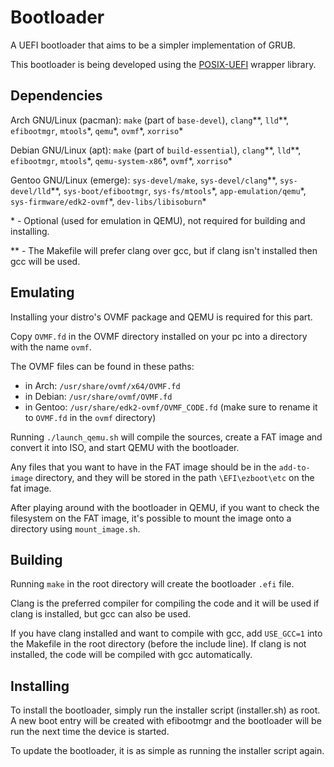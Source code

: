 # Bootloader

A UEFI bootloader that aims to be a simpler implementation of GRUB.

This bootloader is being developed using the [POSIX-UEFI](https://gitlab.com/bztsrc/posix-uefi) wrapper library.


## Dependencies

Arch GNU/Linux (pacman): `make` (part of `base-devel`), `clang`\*\*, `lld`\*\*, `efibootmgr`, `mtools`\*, `qemu`\*, `ovmf`\*, `xorriso`\*

Debian GNU/Linux (apt): `make` (part of `build-essential`), `clang`\*\*, `lld`\*\*, `efibootmgr`, `mtools`\*, `qemu-system-x86`\*, `ovmf`\*, `xorriso`\*

Gentoo GNU/Linux (emerge): `sys-devel/make`, `sys-devel/clang`\*\*, `sys-devel/lld`\*\*, `sys-boot/efibootmgr`, `sys-fs/mtools`\*, `app-emulation/qemu`\*, `sys-firmware/edk2-ovmf`\*, `dev-libs/libisoburn`\*

\* - Optional (used for emulation in QEMU), not required for building and installing.

\*\* - The Makefile will prefer clang over gcc, but if clang isn't installed then gcc will be used.


## Emulating

Installing your distro's OVMF package and QEMU is required for this part.

Copy `OVMF.fd` in the OVMF directory installed on your pc into a directory with the name `ovmf`.

The OVMF files can be found in these paths:
- in Arch: `/usr/share/ovmf/x64/OVMF.fd` 
- in Debian: `/usr/share/ovmf/OVMF.fd`
- in Gentoo: `/usr/share/edk2-ovmf/OVMF_CODE.fd` (make sure to rename it to `OVMF.fd` in the `ovmf` directory)

Running `./launch_qemu.sh` will compile the sources, create a FAT image and convert it into ISO, and start QEMU with the bootloader.

Any files that you want to have in the FAT image should be in the `add-to-image` directory, and they will be stored in the path `\EFI\ezboot\etc` on the fat image.

After playing around with the bootloader in QEMU, if you want to check the filesystem on the FAT image, it's possible to mount the image onto a directory using `mount_image.sh`.


## Building

Running `make` in the root directory will create the bootloader `.efi` file.

Clang is the preferred compiler for compiling the code and it will be used if clang is installed, but gcc can also be used. 

If you have clang installed and want to compile with gcc, add `USE_GCC=1` into the Makefile in the root directory (before the include line). If clang is not installed, the code will be compiled with gcc automatically.

## Installing

To install the bootloader, simply run the installer script (installer.sh) as root. A new boot entry will be created with efibootmgr and the bootloader will be run the next time the device is started.

To update the bootloader, it is as simple as running the installer script again.
